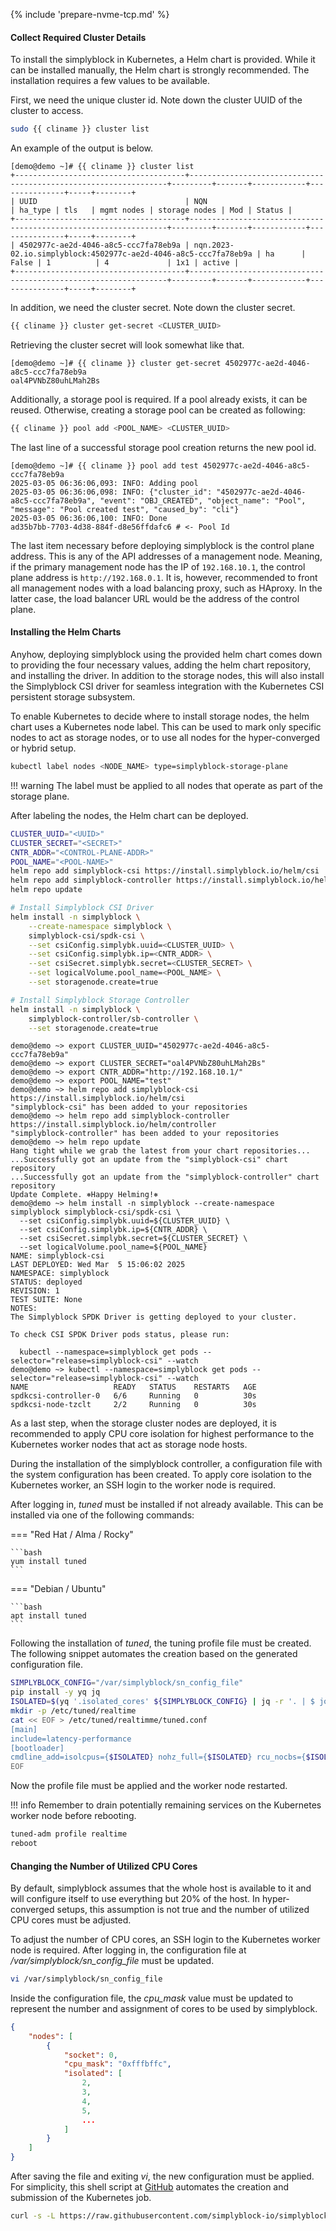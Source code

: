 {% include 'prepare-nvme-tcp.md' %}

#### Collect Required Cluster Details

To install the simplyblock in Kubernetes, a Helm chart is provided. While it can be installed manually, the Helm chart
is strongly recommended.  The installation requires a few values to be available.

First, we need the unique cluster id. Note down the cluster UUID of the cluster to access.

```bash title="Retrieving the Cluster UUID"
sudo {{ cliname }} cluster list
```

An example of the output is below.

```plain title="Example output of a cluster listing"
[demo@demo ~]# {{ cliname }} cluster list
+--------------------------------------+-----------------------------------------------------------------+---------+-------+------------+---------------+-----+--------+
| UUID                                 | NQN                                                             | ha_type | tls   | mgmt nodes | storage nodes | Mod | Status |
+--------------------------------------+-----------------------------------------------------------------+---------+-------+------------+---------------+-----+--------+
| 4502977c-ae2d-4046-a8c5-ccc7fa78eb9a | nqn.2023-02.io.simplyblock:4502977c-ae2d-4046-a8c5-ccc7fa78eb9a | ha      | False | 1          | 4             | 1x1 | active |
+--------------------------------------+-----------------------------------------------------------------+---------+-------+------------+---------------+-----+--------+
```

In addition, we need the cluster secret. Note down the cluster secret.

```bash title="Retrieve the Cluster Secret"
{{ cliname }} cluster get-secret <CLUSTER_UUID>
```

Retrieving the cluster secret will look somewhat like that.

```plain title="Example output of retrieving a cluster secret"
[demo@demo ~]# {{ cliname }} cluster get-secret 4502977c-ae2d-4046-a8c5-ccc7fa78eb9a
oal4PVNbZ80uhLMah2Bs
```

Additionally, a storage pool is required. If a pool already exists, it can be reused. Otherwise, creating a storage
pool can be created as following:

```bash title="Create a Storage Pool"
{{ cliname }} pool add <POOL_NAME> <CLUSTER_UUID>
```

The last line of a successful storage pool creation returns the new pool id.

```plain title="Example output of creating a storage pool"
[demo@demo ~]# {{ cliname }} pool add test 4502977c-ae2d-4046-a8c5-ccc7fa78eb9a
2025-03-05 06:36:06,093: INFO: Adding pool
2025-03-05 06:36:06,098: INFO: {"cluster_id": "4502977c-ae2d-4046-a8c5-ccc7fa78eb9a", "event": "OBJ_CREATED", "object_name": "Pool", "message": "Pool created test", "caused_by": "cli"}
2025-03-05 06:36:06,100: INFO: Done
ad35b7bb-7703-4d38-884f-d8e56ffdafc6 # <- Pool Id
```

The last item necessary before deploying simplyblock is the control plane address. This is any of the API addresses of a
management node. Meaning, if the primary management node has the IP of `192.168.10.1`, the control plane address is
`http://192.168.0.1`. It is, however, recommended to front all management nodes with a load balancing proxy, such as
HAproxy. In the latter case, the load balancer URL would be the address of the control plane.

#### Installing the Helm Charts

Anyhow, deploying simplyblock using the provided helm chart comes down to providing the four necessary
values, adding the helm chart repository, and installing the driver. In addition to the storage nodes, this will also
install the Simplyblock CSI driver for seamless integration with the Kubernetes CSI persistent storage subsystem.

To enable Kubernetes to decide where to install storage nodes, the helm chart uses a Kubernetes node label. This can be
used to mark only specific nodes to act as storage nodes, or to use all nodes for the hyper-converged or hybrid setup. 

```bash title="Label the Kubernetes Worker Node"
kubectl label nodes <NODE_NAME> type=simplyblock-storage-plane
```

!!! warning
    The label must be applied to all nodes that operate as part of the storage plane.

After labeling the nodes, the Helm chart can be deployed.

```bash title="Install the helm chart"
CLUSTER_UUID="<UUID>"
CLUSTER_SECRET="<SECRET>"
CNTR_ADDR="<CONTROL-PLANE-ADDR>"
POOL_NAME="<POOL-NAME>"
helm repo add simplyblock-csi https://install.simplyblock.io/helm/csi
helm repo add simplyblock-controller https://install.simplyblock.io/helm/controller
helm repo update

# Install Simplyblock CSI Driver
helm install -n simplyblock \
    --create-namespace simplyblock \
    simplyblock-csi/spdk-csi \
    --set csiConfig.simplybk.uuid=<CLUSTER_UUID> \
    --set csiConfig.simplybk.ip=<CNTR_ADDR> \
    --set csiSecret.simplybk.secret=<CLUSTER_SECRET> \
    --set logicalVolume.pool_name=<POOL_NAME> \
    --set storagenode.create=true

# Install Simplyblock Storage Controller
helm install -n simplyblock \
    simplyblock-controller/sb-controller \
    --set storagenode.create=true
```

```plain title="Example output of the Simplyblock Kubernetes deployment"
demo@demo ~> export CLUSTER_UUID="4502977c-ae2d-4046-a8c5-ccc7fa78eb9a"
demo@demo ~> export CLUSTER_SECRET="oal4PVNbZ80uhLMah2Bs"
demo@demo ~> export CNTR_ADDR="http://192.168.10.1/"
demo@demo ~> export POOL_NAME="test"
demo@demo ~> helm repo add simplyblock-csi https://install.simplyblock.io/helm/csi
"simplyblock-csi" has been added to your repositories
demo@demo ~> helm repo add simplyblock-controller https://install.simplyblock.io/helm/controller
"simplyblock-controller" has been added to your repositories
demo@demo ~> helm repo update
Hang tight while we grab the latest from your chart repositories...
...Successfully got an update from the "simplyblock-csi" chart repository
...Successfully got an update from the "simplyblock-controller" chart repository
Update Complete. ⎈Happy Helming!⎈
demo@demo ~> helm install -n simplyblock --create-namespace simplyblock simplyblock-csi/spdk-csi \
  --set csiConfig.simplybk.uuid=${CLUSTER_UUID} \
  --set csiConfig.simplybk.ip=${CNTR_ADDR} \
  --set csiSecret.simplybk.secret=${CLUSTER_SECRET} \
  --set logicalVolume.pool_name=${POOL_NAME}
NAME: simplyblock-csi
LAST DEPLOYED: Wed Mar  5 15:06:02 2025
NAMESPACE: simplyblock
STATUS: deployed
REVISION: 1
TEST SUITE: None
NOTES:
The Simplyblock SPDK Driver is getting deployed to your cluster.

To check CSI SPDK Driver pods status, please run:

  kubectl --namespace=simplyblock get pods --selector="release=simplyblock-csi" --watch
demo@demo ~> kubectl --namespace=simplyblock get pods --selector="release=simplyblock-csi" --watch
NAME                   READY   STATUS    RESTARTS   AGE
spdkcsi-controller-0   6/6     Running   0          30s
spdkcsi-node-tzclt     2/2     Running   0          30s
```

As a last step, when the storage cluster nodes are deployed, it is recommended to apply CPU core isolation for highest
performance to the Kubernetes worker nodes that act as storage node hosts.

During the installation of the simplyblock controller, a configuration file with the system configuration has been
created. To apply core isolation to the Kubernetes worker, an SSH login to the worker node is required.

After logging in, _tuned_ must be installed if not already available. This can be installed via one of the following
commands:

=== "Red Hat / Alma / Rocky"

    ```bash
    yum install tuned
    ```

=== "Debian / Ubuntu"

    ```bash
    apt install tuned
    ```

Following the installation of _tuned_, the tuning profile file must be created. The following snippet automates the
creation based on the generated configuration file.

```bash title="Generate the core isolation tuning profile"
SIMPLYBLOCK_CONFIG="/var/simplyblock/sn_config_file"
pip install -y yq jq
ISOLATED=$(yq '.isolated_cores' ${SIMPLYBLOCK_CONFIG} | jq -r '. | $ join(",")'); echo "isolcpus=${ISOLATED}"
mkdir -p /etc/tuned/realtime
cat << EOF > /etc/tuned/realtimme/tuned.conf
[main]
include=latency-performance
[bootloader]
cmdline_add=isolcpus={$ISOLATED} nohz_full={$ISOLATED} rcu_nocbs={$ISOLATED}
EOF
```

Now the profile file must be applied and the worker node restarted.

!!! info
    Remember to drain potentially remaining services on the Kubernetes worker node before rebooting.

```bash title="Apply the profile and reboot"
tuned-adm profile realtime
reboot 
```

#### Changing the Number of Utilized CPU Cores

By default, simplyblock assumes that the whole host is available to it and will configure itself to use everything
but 20% of the host. In hyper-converged setups, this assumption is not true and the number of utilized CPU cores must
be adjusted.

To adjust the number of CPU cores, an SSH login to the Kubernetes worker node is required. After logging in, the
configuration file at _/var/simplyblock/sn_config_file_ must be updated.

```bash title="Open the configuration file in VI"
vi /var/simplyblock/sn_config_file
```

Inside the configuration file, the _cpu_mask_ value must be updated to represent the number and assignment of cores to
be used by simplyblock.

```json title="Updating the CPU Mask configuration"
{
    "nodes": [
        {
            "socket": 0,
            "cpu_mask": "0xfffbffc",
            "isolated": [
                2,
                3,
                4,
                5,
                ...
            ]
        }
    ]
}
```

After saving the file and exiting _vi_, the new configuration must be applied. For simplicity, this shell script at
[GitHub](https://github.com/simplyblock-io/simplyblock-csi/blob/master/scripts/config-gen-upgrade.sh) automates the
creation and submission of the Kubernetes job.

```bash title="Apply the configuration change"
curl -s -L https://raw.githubusercontent.com/simplyblock-io/simplyblock-csi/refs/heads/master/scripts/config-gen-upgrade.sh | bash
```
